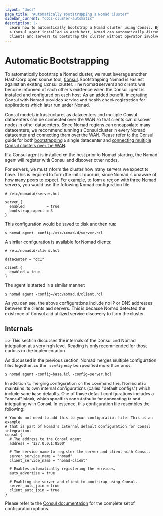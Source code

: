 ```yaml
---
layout: "docs"
page_title: "Automatically Bootstrapping a Nomad Cluster"
sidebar_current: "docs-cluster-automatic"
description: |-
  Learn how to automatically bootstrap a Nomad cluster using Consul. By having
  a Consul agent installed on each host, Nomad can automatically discover other
  clients and servers to bootstrap the cluster without operator involvement.
---
```


# Automatic Bootstrapping

To automatically bootstrap a Nomad cluster, we must leverage another HashiCorp
open source tool, [Consul](https://www.consul.io/). Bootstrapping Nomad is
easiest against an existing Consul cluster. The Nomad servers and clients
will become informed of each other's existence when the Consul agent is
installed and configured on each host. As an added benefit, integrating Consul
with Nomad provides service and health check registration for applications which
later run under Nomad.

Consul models infrastructures as datacenters and multiple Consul datacenters can
be connected over the WAN so that clients can discover nodes in other
datacenters. Since Nomad regions can encapsulate many datacenters, we recommend
running a Consul cluster in every Nomad datacenter and connecting them over the
WAN. Please refer to the Consul guide for both
[bootstrapping](https://www.consul.io/docs/guides/bootstrapping.html) a single
datacenter and [connecting multiple Consul clusters over the
WAN](https://www.consul.io/docs/guides/datacenters.html).

If a Consul agent is installed on the host prior to Nomad starting, the Nomad
agent will register with Consul and discover other nodes.

For servers, we must inform the cluster how many servers we expect to have. This
is required to form the initial quorum, since Nomad is unaware of how many peers
to expect. For example, to form a region with three Nomad servers, you would use
the following Nomad configuration file:

```hcl
# /etc/nomad.d/server.hcl

server {
  enabled          = true
  bootstrap_expect = 3
}
```

This configuration would be saved to disk and then run:

```shell
$ nomad agent -config=/etc/nomad.d/server.hcl
```

A similar configuration is available for Nomad clients:

```hcl
# /etc/nomad.d/client.hcl

datacenter = "dc1"

client {
  enabled = true
}
```

The agent is started in a similar manner:

```shell
$ nomad agent -config=/etc/nomad.d/client.hcl
```

As you can see, the above configurations include no IP or DNS addresses between
the clients and servers. This is because Nomad detected the existence of Consul
and utilized service discovery to form the cluster.

## Internals

~> This section discusses the internals of the Consul and Nomad integration at a
very high level. Reading is only recommended for those curious to the
implementation.

As discussed in the previous section, Nomad merges multiple configuration files
together, so the `-config` may be specified more than once:

```shell
$ nomad agent -config=base.hcl -config=server.hcl
```

In addition to merging configuration on the command line, Nomad also maintains
its own internal configurations (called "default configs") which include sane
base defaults. One of those default configurations includes a "consul" block,
which specifies sane defaults for connecting to and integrating with Consul. In
essence, this configuration file resembles the following:

```hcl
# You do not need to add this to your configuration file. This is an example
# that is part of Nomad's internal default configuration for Consul integration.
consul {
  # The address to the Consul agent.
  address = "127.0.0.1:8500"

  # The service name to register the server and client with Consul.
  server_service_name = "nomad"
  client_service_name = "nomad-client"

  # Enables automatically registering the services.
  auto_advertise = true

  # Enabling the server and client to bootstrap using Consul.
  server_auto_join = true
  client_auto_join = true
}
```

Please refer to the [Consul
documentation](/docs/agent/config.html#consul_options) for the complete set of
configuration options.
